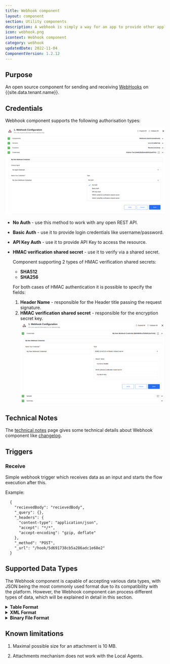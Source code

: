 ```yaml
---
title: Webhook component
layout: component
section: Utility components
description: A webhook is simply a way for an app to provide other applications with real-time information.
icon: webhook.png
icontext: Webhook component
category: webhook
updatedDate: 2022-11-04
ComponentVersion: 1.2.12
---
```


## Purpose

An open source component for sending and receiving [WebHooks](https://en.wikipedia.org/wiki/Webhook) on {{site.data.tenant.name}}.

## Credentials

Webhook component supports the following authorisation types:

![creds](img/credentials.png)

* **No Auth** - use this method to work with any open REST API.
* **Basic Auth** - use it to provide login credentials like username/password.
* **API Key Auth** - use it to provide API Key to access the resource.
* **HMAC verification shared secret** - use it to verify via a shared secret.

  Component supporting 2 types of HMAC verification shared secrets:
    - **SHA512**
    - **SHA256**
    
  For both cases of HMAC authentication it is possible to specify the fields:
  1. **Header Name** - responsible for the Header title passing the request signature.
  2. **HMAC verification shared secret** - responsible for the encryption secret key.
  ![HMAC-credentials-settings](img/HMAC-credentials-settings.png)
  



## Technical Notes

The [technical notes](technical-notes) page gives some technical details about Webhook component like [changelog](/components/webhook/technical-notes#changelog).

## Triggers

### Receive

Simple webhook trigger which receives data as an input and starts the flow execution after this.

Example:

```
  {
    "recievedBody": "recievedBody",
    "_query": {},
    "_headers": {
      "content-type": "application/json",
      "accept": "*/*",
      "accept-encoding": "gzip, deflate"
    },
    "_method": "POST",
    "_url": "/hook/5d691738cb5a286adc1e68e2"
  }
```

## Supported Data Types

The Webhook component is capable of accepting various data types, with JSON being the most commonly used format due to its compatibility with the platform. However, the Webhook component can process different types of data, which will be explained in detail in this section.

<details close markdown="block"><summary><strong>Table Format</strong></summary>

Webhooks support the table format, specifically the x-www-form-urlencoded format. In this format, tabular data is converted into a JSON object with keys and values.

Postman Request Example:

{% include img.html max-width="100%" url="img/table-postman-request.png" title="Postman Request Example" %}

Received Webhook Payload Example:

{% include img.html max-width="50%" url="img/table-webhook-receive.png" title="Received Webhook Payload" %}

</details>

<details close markdown="block"><summary><strong>XML Format</strong></summary>

Webhooks also support the XML format. In this case, the result is a JSON object derived from an XML-structured document while preserving the nesting levels.

Postman Request Example:

{% include img.html max-width="100%" url="img/xml-postman-request.png" title="Postman Request" %}

Received Webhook Payload Example:

{% include img.html max-width="100%" url="img/xml-webhook-receive.png" title="Received Webhook Payload" %}

</details>

<details close markdown="block"><summary><strong>Binary File Format</strong></summary>

Additionally, webhooks support binary file formats for data reception. These files can include JSON, XML, CSV, as well as pictures in PNG and JPG formats, among others. It is crucial to ensure that the file extension matches the content format within the binary file. Otherwise, an error may occur during sending or the file content may not be properly detected if the extension is missing.

JSON Example:

{% include img.html max-width="50%" url="img/binary-json-example.png" title="JSON Example" %}

XML Example:

{% include img.html max-width="100%" url="img/binary-xml-example-1.png" title="XML Example" %}

{% include img.html max-width="50%" url="img/binary-xml-example-2.png" title="XML Example" %}

CSV Example:

{% include img.html max-width="100%" url="img/binary-csv-example-1.png" title="CSV Example" %}

{% include img.html max-width="100%" url="img/binary-csv-example-2.png" title="CSV Example" %}

Pictures Example:

Pictures are received as a sequence of bytes using the Buffer object.

{% include img.html max-width="100%" url="img/binary-pictures-example.png" title="Pictures Example" %}

By supporting these various data types, the Webhook component provides flexibility in processing data according to specific requirements and use cases.

</details>

## Known limitations

1. Maximal possible size for an attachment is 10 MB.

2. Attachments mechanism does not work with the Local Agents.
